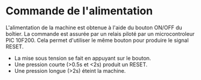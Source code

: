 # Commande de l'alimentation

L'alimentation de la machine est obtenue à l'aide du bouton ON/OFF du boîtier. La commande est assurée par un relais piloté par un microcontroleur PIC 10F200.
Cela permet d'utiliser le même bouton pour produire le signal RESET.
* La mise sous tension se fait en appuyant sur le bouton.
* Une pression courte (>0.5s et <2s) produit un RESET.
* Une pression longue (>2s) éteint la machine.
